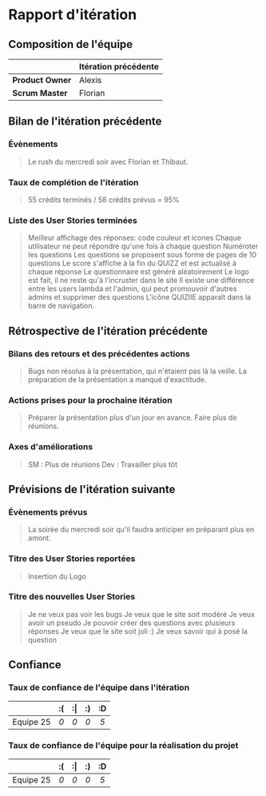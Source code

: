 # Rapport d'itération  

## Composition de l'équipe 

|  &nbsp;                 | Itération précédente     |
| -------------           |-------------             |
| **Product Owner**       | Alexis                       |
| **Scrum Master**        | Florian                       |

## Bilan de l'itération précédente  
### Évènements 
> Le rush du mercredi soir avec Florian et Thibaut. 

### Taux de complétion de l'itération  
> 55 crédits terminés / 58 crédits prévus = 95%

### Liste des User Stories terminées
> Meilleur affichage des réponses: code couleur et icones
> Chaque utilisateur ne peut répondre qu'une fois à chaque question
> Numéroter les questions
> Les questions se proposent sous forme de pages de 10 questions
> Le score s'affiche à la fin du QUIZZ et est actualisé à chaque réponse
> Le questionnaire est généré aléatoirement
> Le logo est fait, il ne reste qu'à l'incruster dans le site
> Il existe une différence entre les users lambda et l'admin, qui peut promouvoir d'autres admins et supprimer des questions
> L'icône QUIZIIE apparaît dans la barre de navigation.

## Rétrospective de l'itération précédente
  
### Bilans des retours et des précédentes actions 
> Bugs non résolus à la présentation, qui n'étaient pas là la veille.
La préparation de la présentation a manqué d'exactitude.

### Actions prises pour la prochaine itération
> Préparer la présentation plus d'un jour en avance.
> Faire plus de réunions.

### Axes d'améliorations 
> SM : Plus de réunions
> Dev : Travailler plus tôt

## Prévisions de l'itération suivante  
### Évènements prévus  
> La soirée du mercredi soir qu'il faudra anticiper en préparant plus en amont.

### Titre des User Stories reportées  
> Insertion du Logo

### Titre des nouvelles User Stories  
> Je ne veux pas voir les bugs
> Je veux que le site soit modéré
> Je veux avoir un pseudo
> Je pouvoir créer des questions avec plusieurs réponses
> Je veux que le site soit joli :)
> Je veux savoir qui à posé la question

## Confiance 
### Taux de confiance de l'équipe dans l'itération  

|          	| :( 	| :&#124; 	| :) 	| :D 	|
|:--------:	|:----:	|:----:	    |:----:	|:----:	|
| Equipe 25 |  *0* 	|  *0* 	    |  *0* 	|  *5* 	|

### Taux de confiance de l'équipe pour la réalisation du projet 

|          	| :( 	| :&#124; 	| :) 	| :D 	|
|:--------:	|:----:	|:----:	    |:----:	|:----:	|
| Equipe 25 	|  *0* 	|  *0* 	    |  *0* 	|  *5* 	|

